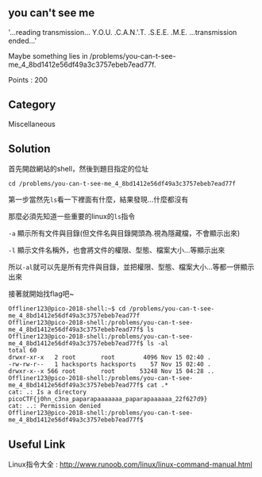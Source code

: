 ## you can't see me
'...reading transmission... Y.O.U. .C.A.N.'.T. .S.E.E. .M.E. ...transmission ended...' 

Maybe something lies in /problems/you-can-t-see-me_4_8bd1412e56df49a3c3757ebeb7ead77f.

Points : 200

## Category
Miscellaneous

## Solution
首先開啟網站的shell，然後到題目指定的位址

`cd /problems/you-can-t-see-me_4_8bd1412e56df49a3c3757ebeb7ead77f`

第一步當然先`ls`看一下裡面有什麼，結果發現...什麼都沒有

那麼必須先知道一些重要的linux的`ls`指令

`-a` 顯示所有文件與目錄(但文件名與目錄開頭為.視為隱藏檔，不會顯示出來)

`-l` 顯示文件名稱外，也會將文件的權限、型態、檔案大小...等顯示出來

所以`-al`就可以先是所有完件與目錄，並把權限、型態、檔案大小...等都一併顯示出來

接著就開始找flag吧~

```shell
Offliner123@pico-2018-shell:~$ cd /problems/you-can-t-see-me_4_8bd1412e56df49a3c3757ebeb7ead77f                            
Offliner123@pico-2018-shell:/problems/you-can-t-see-me_4_8bd1412e56df49a3c3757ebeb7ead77f$ ls                              
Offliner123@pico-2018-shell:/problems/you-can-t-see-me_4_8bd1412e56df49a3c3757ebeb7ead77f$ ls -al                          
total 60                                                                                                                   
drwxr-xr-x   2 root       root        4096 Nov 15 02:40 .
-rw-rw-r--   1 hacksports hacksports    57 Nov 15 02:40 .                                                                  
drwxr-x--x 566 root       root       53248 Nov 15 04:28 ..
Offliner123@pico-2018-shell:/problems/you-can-t-see-me_4_8bd1412e56df49a3c3757ebeb7ead77f$ cat .*                          
cat: .: Is a directory                                                                                                     
picoCTF{j0hn_c3na_paparapaaaaaaa_paparapaaaaaa_22f627d9}                                                                   
cat: ..: Permission denied                                                                                                 
Offliner123@pico-2018-shell:/problems/you-can-t-see-me_4_8bd1412e56df49a3c3757ebeb7ead77f$   
```

## Useful Link
Linux指令大全 : http://www.runoob.com/linux/linux-command-manual.html
